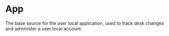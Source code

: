 # App

The base source for the user local application, used to track desk changes and
administer a user local account.
